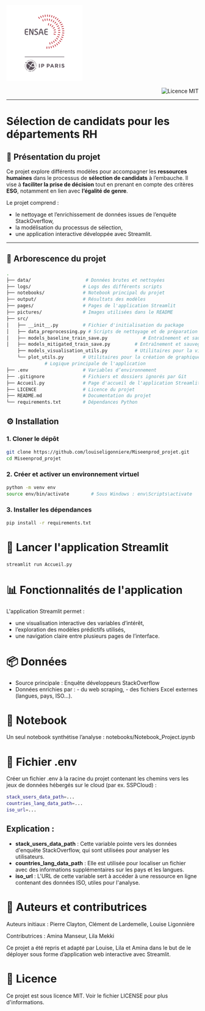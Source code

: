 <img src="pictures/LOGO-ENSAE.png" alt="Logo ENSAE" width="200"/>

<p align="right">
  <img src="https://img.shields.io/badge/license-MIT-blue.svg" alt="Licence MIT"/>
</p>


---

# Sélection de candidats pour les départements RH

## 🧠 Présentation du projet

Ce projet explore différents modèles pour accompagner les **ressources humaines** dans le processus de **sélection de candidats** à l’embauche. Il vise à **faciliter la prise de décision** tout en prenant en compte des critères **ESG**, notamment en lien avec **l’égalité de genre**.

Le projet comprend :
- le nettoyage et l’enrichissement de données issues de l’enquête StackOverflow,
- la modélisation du processus de sélection,
- une application interactive développée avec Streamlit.

---

## 📁 Arborescence du projet

```bash
.
├── data/                    # Données brutes et nettoyées
├── logs/                   # Logs des différents scripts
├── notebooks/              # Notebook principal du projet
├── output/                 # Résultats des modèles
├── pages/                  # Pages de l'application Streamlit
├── pictures/               # Images utilisées dans le README
├── src/
│   ├── __init__.py         # Fichier d'initialisation du package
│   ├── data_preprocessing.py # Scripts de nettoyage et de préparation des données
│   ├── models_baseline_train_save.py             # Entraînement et sauvegarde des modèles de base
│   ├── models_mitigated_train_save.py         # Entraînement et sauvegarde des modèles atténués
    ├── models_visualisation_utils.py          # Utilitaires pour la visualisation des modèles
    └── plot_utils.py       # Utilitaires pour la création de graphiques
              # Logique principale de l'application
├── .env                    # Variables d’environnement
├── .gitignore              # Fichiers et dossiers ignorés par Git
├── Accueil.py              # Page d'accueil de l'application Streamlit
├── LICENCE                 # Licence du projet
├── README.md               # Documentation du projet
└── requirements.txt        # Dépendances Python

```

## ⚙️ Installation

### 1. Cloner le dépôt

```bash
git clone https://github.com/louiseligonniere/Miseenprod_projet.git
cd Miseenprod_projet
```

### 2. Créer et activer un environnement virtuel
```bash
python -m venv env
source env/bin/activate        # Sous Windows : env\Scripts\activate
```

### 3. Installer les dépendances
```bash
pip install -r requirements.txt
```

# 🚀 Lancer l'application Streamlit
```bash
streamlit run Accueil.py
```

# 📊 Fonctionnalités de l'application
L'application Streamlit permet :
- une visualisation interactive des variables d’intérêt,
- l’exploration des modèles prédictifs utilisés,
- une navigation claire entre plusieurs pages de l’interface.

# 📦 Données
- Source principale : Enquête développeurs StackOverflow
- Données enrichies par : 
      - du web scraping,
      - des fichiers Excel externes (langues, pays, ISO...).

# 📓 Notebook
Un seul notebook synthétise l’analyse : notebooks/Notebook_Project.ipynb

# 🔐 Fichier .env
Créer un fichier .env à la racine du projet contenant les chemins vers les jeux de données hébergés sur le cloud (par ex. SSPCloud) :

```bash
stack_users_data_path=...
countries_lang_data_path=...
iso_url=...
```
## Explication :
- **stack_users_data_path** : Cette variable pointe vers les données d'enquête StackOverflow, qui sont utilisées pour analyser les utilisateurs.
- **countries_lang_data_path** : Elle est utilisée pour localiser un fichier avec des informations supplémentaires sur les pays et les langues.
- **iso_url** : L'URL de cette variable sert à accéder à une ressource en ligne contenant des données ISO, utiles pour l'analyse.


# 👥 Auteurs et contributrices
Auteurs initiaux : Pierre Clayton, Clément de Lardemelle, Louise Ligonnière

Contributrices : Amina Manseur, Lila Mekki

Ce projet a été repris et adapté par Louise, Lila et Amina dans le but de le déployer sous forme d’application web interactive avec Streamlit.

# 📝 Licence
Ce projet est sous licence MIT. Voir le fichier LICENSE pour plus d'informations.
